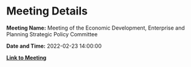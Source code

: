 # Meeting Details

**Meeting Name:** Meeting of the Economic Development, Enterprise and Planning Strategic Policy Committee

**Date and Time:** 2022-02-23 14:00:00

**[Link to Meeting](https://www.limerick.ie/council/whats-on/meeting-economic-development-enterprise-and-planning-strategic-policy-committee-2)**
